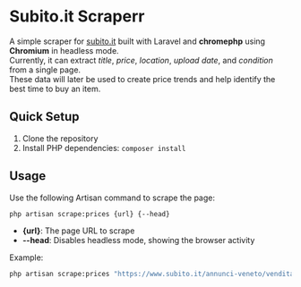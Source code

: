 # Subito.it Scraperr

A simple scraper for [subito.it](https://www.subito.it/) built with Laravel and **chromephp** using **Chromium** in headless mode.  
Currently, it can extract *title*, *price*, *location*, *upload date*, and *condition* from a single page.  
These data will later be used to create price trends and help identify the best time to buy an item.


## Quick Setup
1. Clone the repository
2. Install PHP dependencies: `composer install`

## Usage

Use the following Artisan command to scrape the page:

```bash
php artisan scrape:prices {url} {--head}
```
- **{url}**: The page URL to scrape
- **--head**: Disables headless mode, showing the browser activity

Example:
```bash
php artisan scrape:prices "https://www.subito.it/annunci-veneto/vendita/usato/?q=kawasaki%20z800"
``` 
